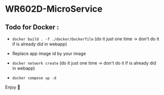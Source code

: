 # WR602D-MicroService

## Todo for Docker :

- ```docker build . -f ./docker/Dockerfile``` (do it just one time -> don't do it if is already did in webapp)

- Replace app image id by your image

- ```docker network create``` (do it just one time -> don't do it if is already did in webapp)

- ```docker compose up -d```

Enjoy 🎉